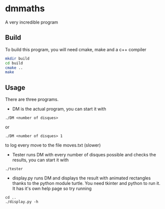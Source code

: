 # dmmaths
A very incredible program

## Build

To build this program, you will need cmake, make and a c++ compiler

```bash
mkdir build
cd build
cmake ..
make
```

## Usage
There are three programs.

* DM is the actual program, you can start it with

```
./DM <number of disques>
```

  or

```
./DM <number of disques> 1
```

  to log every move to the file moves.txt (slower)

* Tester runs DM with every number of disques possible and checks the results, you can start it with

```
./tester
```

* display.py runs DM and displays the result with animated rectangles thanks to
the python module turtle. You need tkinter and python to run it. It has it's own
help page so try running

```
cd ..
./display.py -h
```
